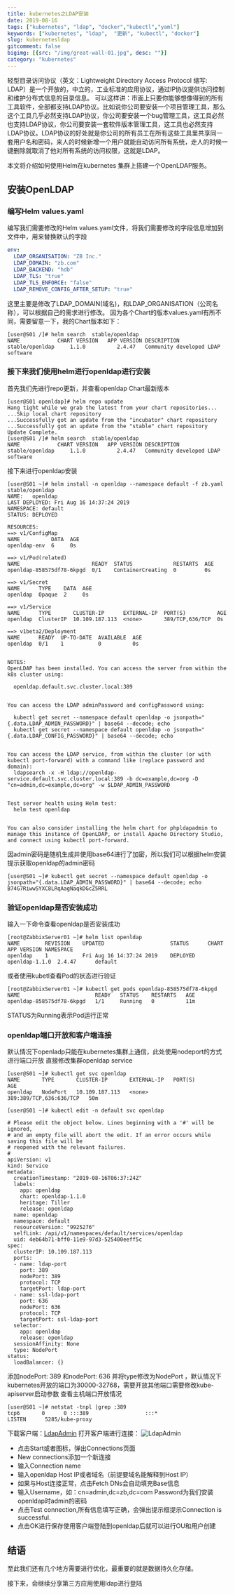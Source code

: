 ```yaml
---
title: kubernetes之LDAP安装
date: 2019-08-16
tags: ["kubernetes", "ldap", "docker","kubectl","yaml"]
keywords: ["kubernetes", "ldap",  "更新", "kubectl", "docker"]
slug: kubernetesldap
gitcomment: false
bigimg: [{src: "/img/great-wall-01.jpg", desc: ""}]
category: "kubernetes"
---
```


轻型目录访问协议（英文：Lightweight Directory Access Protocol 缩写: LDAP）是一个开放的，中立的，工业标准的应用协议，通过IP协议提供访问控制和维护分布式信息的目录信息。
可以这样讲：市面上只要你能够想像得到的所有工具软件，全部都支持LDAP协议。比如说你公司要安装一个项目管理工具，那么这个工具几乎必然支持LDAP协议，你公司要安装一个bug管理工具，这工具必然也支持LDAP协议，你公司要安装一套软件版本管理工具，这工具也必然支持LDAP协议。LDAP协议的好处就是你公司的所有员工在所有这些工具里共享同一套用户名和密码，来人的时候新增一个用户就能自动访问所有系统，走人的时候一键删除就取消了他对所有系统的访问权限，这就是LDAP。

本文将介绍如何使用Helm在kubernetes 集群上搭建一个OpenLDAP服务。

<!--more-->

## 安装OpenLDAP
### 编写Helm values.yaml
编写我们需要修改的Helm values.yaml文件，将我们需要修改的字段信息增加到文件中，用来替换默认的字段
```yaml
env:
  LDAP_ORGANISATION: "ZB Inc."
  LDAP_DOMAIN: "zb.com"
  LDAP_BACKEND: "hdb"
  LDAP_TLS: "true"
  LDAP_TLS_ENFORCE: "false"
  LDAP_REMOVE_CONFIG_AFTER_SETUP: "true"
```
这里主要是修改了LDAP_DOMAIN(域名)，和LDAP_ORGANISATION（公司名称），可以根据自己的需求进行修改。
因为各个Chart的版本values.yaml有所不同，需要留意一下，我的Chart版本如下：
```shell
[user@S01 /]# helm search  stable/openldap
NAME           	CHART VERSION	APP VERSION	DESCRIPTION                     
stable/openldap	    1.1.0          2.4.47   Community developed LDAP software
```

### 接下来我们使用helm进行openldap进行安装
首先我们先进行repo更新，并查看openldap Chart最新版本
```shell
[user@S01 openldap]# helm repo update
Hang tight while we grab the latest from your chart repositories...
...Skip local chart repository
...Successfully got an update from the "incubator" chart repository
...Successfully got an update from the "stable" chart repository
Update Complete.
[user@S01 /]# helm search  stable/openldap
NAME           	CHART VERSION	APP VERSION	DESCRIPTION                     
stable/openldap	    1.1.0          2.4.47   Community developed LDAP software
```
接下来进行openldap安装
```shell
[user@S01 ~]# helm install -n openldap --namespace default -f zb.yaml stable/openldap
NAME:   openldap
LAST DEPLOYED: Fri Aug 16 14:37:24 2019
NAMESPACE: default
STATUS: DEPLOYED

RESOURCES:
==> v1/ConfigMap
NAME          DATA  AGE
openldap-env  6     0s

==> v1/Pod(related)
NAME                       READY  STATUS             RESTARTS  AGE
openldap-858575df78-6kpgd  0/1    ContainerCreating  0         0s

==> v1/Secret
NAME      TYPE    DATA  AGE
openldap  Opaque  2     0s

==> v1/Service
NAME      TYPE       CLUSTER-IP      EXTERNAL-IP  PORT(S)          AGE
openldap  ClusterIP  10.109.187.113  <none>       389/TCP,636/TCP  0s

==> v1beta2/Deployment
NAME      READY  UP-TO-DATE  AVAILABLE  AGE
openldap  0/1    1           0          0s


NOTES:
OpenLDAP has been installed. You can access the server from within the k8s cluster using:

  openldap.default.svc.cluster.local:389


You can access the LDAP adminPassword and configPassword using:

  kubectl get secret --namespace default openldap -o jsonpath="{.data.LDAP_ADMIN_PASSWORD}" | base64 --decode; echo
  kubectl get secret --namespace default openldap -o jsonpath="{.data.LDAP_CONFIG_PASSWORD}" | base64 --decode; echo


You can access the LDAP service, from within the cluster (or with kubectl port-forward) with a command like (replace password and domain):
  ldapsearch -x -H ldap://openldap-service.default.svc.cluster.local:389 -b dc=example,dc=org -D "cn=admin,dc=example,dc=org" -w $LDAP_ADMIN_PASSWORD


Test server health using Helm test:
  helm test openldap


You can also consider installing the helm chart for phpldapadmin to manage this instance of OpenLDAP, or install Apache Directory Studio, and connect using kubectl port-forward.
```
因admin密码是随机生成并使用base64进行了加密，所以我们可以根据helm安装提示获取openldap的admin密码
```shell
[user@S01 ~]# kubectl get secret --namespace default openldap -o jsonpath="{.data.LDAP_ADMIN_PASSWORD}" | base64 --decode; echo
B74G7RiwwSYXC8LRqAagNaqkDGcZ5RRL
```

### 验证openldap是否安装成功
输入一下命令查看openldap是否安装成功
```shell
[root@ZabbixServer01 ~]# helm list openldap
NAME    	REVISION	UPDATED                 	STATUS  	CHART         	APP VERSION	NAMESPACE
openldap	1       	Fri Aug 16 14:37:24 2019	DEPLOYED	openldap-1.1.0	2.4.47     	default
```
或者使用kubetl查看Pod的状态进行验证
```shell
[root@ZabbixServer01 ~]# kubectl get pods openldap-858575df78-6kpgd 
NAME                        READY   STATUS    RESTARTS   AGE
openldap-858575df78-6kpgd   1/1     Running   0          11m
```
STATUS为Running表示Pod运行正常

### openldap端口开放和客户端连接
默认情况下openladp只能在kubernetes集群上通信，此处使用nodeport的方式进行端口开放
直接修改集群openldap service
```shell
[user@S01 ~]# kubectl get svc openldap 
NAME       TYPE       CLUSTER-IP       EXTERNAL-IP   PORT(S)                   AGE
openldap   NodePort   10.109.187.113   <none>        389:389/TCP,636:636/TCP   50m

[user@S01 ~]# kubectl edit -n default svc openldap

# Please edit the object below. Lines beginning with a '#' will be ignored,
# and an empty file will abort the edit. If an error occurs while saving this file will be
# reopened with the relevant failures.
#
apiVersion: v1
kind: Service
metadata:
  creationTimestamp: "2019-08-16T06:37:24Z"
  labels:
    app: openldap
    chart: openldap-1.1.0
    heritage: Tiller
    release: openldap
  name: openldap
  namespace: default
  resourceVersion: "9925276"
  selfLink: /api/v1/namespaces/default/services/openldap
  uid: 4eb64b71-bff0-11e9-97d3-525400eeff5c
spec:
  clusterIP: 10.109.187.113
  ports:
  - name: ldap-port
    port: 389
    nodePort: 389
    protocol: TCP
    targetPort: ldap-port
  - name: ssl-ldap-port
    port: 636
    nodePort: 636
    protocol: TCP
    targetPort: ssl-ldap-port
  selector:
    app: openldap
    release: openldap
  sessionAffinity: None
  type: NodePort
status:
  loadBalancer: {}
```
添加nodePort: 389 和nodePort: 636 并将type修改为NodePort ，默认情况下kubernetes开放的端口为30000-32768，需要开放其他端口需要修改kube-apiserver启动参数
查看主机端口开放情况
```shell
[user@S01 ~]# netstat -tnpl |grep :389
tcp6       0      0 :::389                  :::*                    LISTEN      5285/kube-proxy     
```
下载客户端：[LdapAdmin](https://gitee.com/k8sz/zb/raw/master/LdapAdmin.exe)
打开客户端进行连接：
![LdapAdmin](https://www.k8sz.com/img/k8s/ldap001.png)

* 点击Start或者图标，弹出Connections页面
* New connections添加一个新连接
* 输入Connection name
* 输入openldap Host IP或者域名（前提要域名能解释到Host IP）
* 如果与Host连接正常，点击Fetch DNs会自动填充Base信息
* 输入Username，如：cn=admin,dc=zb,dc=com  Password为我们安装openldap时admin的密码
* 点击Test connection,所有信息填写正确，会弹出提示框提示Connection is successful.
* 点击OK进行保存使用客户端登陆到openldap后就可以进行OU和用户创建

## 结语
至此我们还有几个地方需要进行优化，最重要的就是数据持久化存储。

接下来，会继续分享第三方应用使用ldap进行登陆

<!--adsense-self-->
